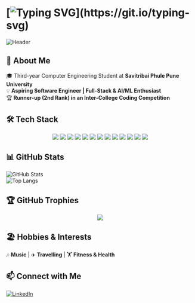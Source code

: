 # [![Typing SVG](https://readme-typing-svg.herokuapp.com?font=Fira+Code&size=18&pause=1000&color=F74C00&width=500&lines=Hey+there!+👋;I'm+Ganesh+Kambli!;Aspiring+Software+Engineer;Passionate+about+AI%2FML+and+Development!)](https://git.io/typing-svg)  

![Header](https://cdn.dribbble.com/users/1162077/screenshots/3848914/programmer.gif)  

## 🚀 About Me  
🎓 Third-year Computer Engineering Student at **Savitribai Phule Pune University**  
💡 **Aspiring Software Engineer | Full-Stack & AI/ML Enthusiast**  
🏆 **Runner-up (2nd Rank) in an Inter-College Coding Competition**  

## 🛠️ Tech Stack  

<p align="center">  
  <img src="https://img.shields.io/badge/Python-3776AB?style=for-the-badge&logo=python&logoColor=white"/>  
  <img src="https://img.shields.io/badge/Java-007396?style=for-the-badge&logo=java&logoColor=white"/>  
  <img src="https://img.shields.io/badge/SQL-CC2927?style=for-the-badge&logo=microsoft-sql-server&logoColor=white"/>  
  <img src="https://img.shields.io/badge/HTML-E34F26?style=for-the-badge&logo=html5&logoColor=white"/>  
  <img src="https://img.shields.io/badge/CSS-1572B6?style=for-the-badge&logo=css3&logoColor=white"/>  
  <img src="https://img.shields.io/badge/JavaScript-F7DF1E?style=for-the-badge&logo=javascript&logoColor=black"/>  
  <img src="https://img.shields.io/badge/Flask-000000?style=for-the-badge&logo=flask&logoColor=white"/>
  <img src="https://img.shields.io/badge/MongoDB-4EA94B?style=for-the-badge&logo=mongodb&logoColor=white"/>
  <img src="https://img.shields.io/badge/React-20232A?style=for-the-badge&logo=react&logoColor=61DAFB"/>
  <img src="https://img.shields.io/badge/MySQL-4479A1?style=for-the-badge&logo=mysql&logoColor=white"/>
  <img src="https://img.shields.io/badge/GitHub%20Actions-2088FF?style=for-the-badge&logo=github-actions&logoColor=white"/>
  <img src="https://img.shields.io/badge/Pandas-150458?style=for-the-badge&logo=pandas&logoColor=white"/>
  <img src="https://img.shields.io/badge/VS%20Code-007ACC?style=for-the-badge&logo=visual-studio-code&logoColor=white"/>
</p>
 

## 📊 GitHub Stats  
![GitHub Stats](https://github-readme-stats.vercel.app/api?username=Ganesh-403&show_icons=true&theme=radical&hide=stars,contribs)  
![Top Langs](https://github-readme-stats.vercel.app/api/top-langs/?username=Ganesh-403&layout=compact&theme=radical)  

## 🏆 GitHub Trophies  
<p align="center">  
  <img src="https://github-profile-trophy.vercel.app/?username=Ganesh-403&theme=darkhub&margin-w=15&margin-h=15&no-bg=true&no-frame=true" />  
</p>


## 🏖️ Hobbies & Interests  
<span>🎶 **Music**</span> | <span>✈️ **Travelling**</span> | <span>🏋️ **Fitness & Health**</span>
 

## 📫 Connect with Me  
[![LinkedIn](https://img.shields.io/badge/LinkedIn-blue?style=flat&logo=linkedin)](https://www.linkedin.com/in/ganesh-kambli-404-error)  

